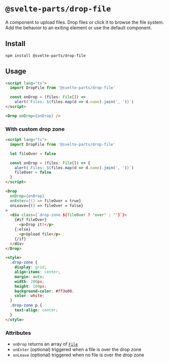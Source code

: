 # `@svelte-parts/drop-file`

A component to upload files. Drop files or click it to browse the file system. Add the behavior to an exiting element or use the default component.

## Install

```
npm install @svelte-parts/drop-file
```

## Usage

```html
<script lang="ts">
  import DropFile from '@svelte-parts/drop-file'

  const onDrop = (files: File[]) =>
    alert(`Files: ${files.map(d => d.name).join(', ')}`) 
</script>

<Drop onDrop={onDrop} />
```

### With custom drop zone

```html
<script lang="ts">
  import DropFile from '@svelte-parts/drop-file'

  let fileOver = false

  const onDrop = (files: File[]) => {
    alert(`Files: ${files.map(d => d.name).join(', ')}`)
    fileOver = false
  }
</script>

<Drop
  onDrop={onDrop}
  onEnter={() => fileOver = true}
  onLeave={() => fileOver = false}
>
  <div class={`drop-zone ${fileOver ? 'over' : ''}`}>
    {#if fileOver}
      <p>Drop it!</p>
    {:else}
      <p>Upload file</p>
    {/if}
  </div>
</Drop>

<style>
  .drop-zone {
    display: grid;
    align-items: center;
    margin: auto;
    width: 200px;
    height: 100px;
    background-color: #ff3e00;
    color: white;
  }
  .drop-zone p {
    text-align: center;
  }
</style>
```

### Attributes

* `onDrop` returns an array of [`File`](https://developer.mozilla.org/en-US/docs/Web/API/File)
* `onEnter` (optional) triggered when a file is over the drop zone
* `onLeave` (optional) triggered when no file is over the drop zone